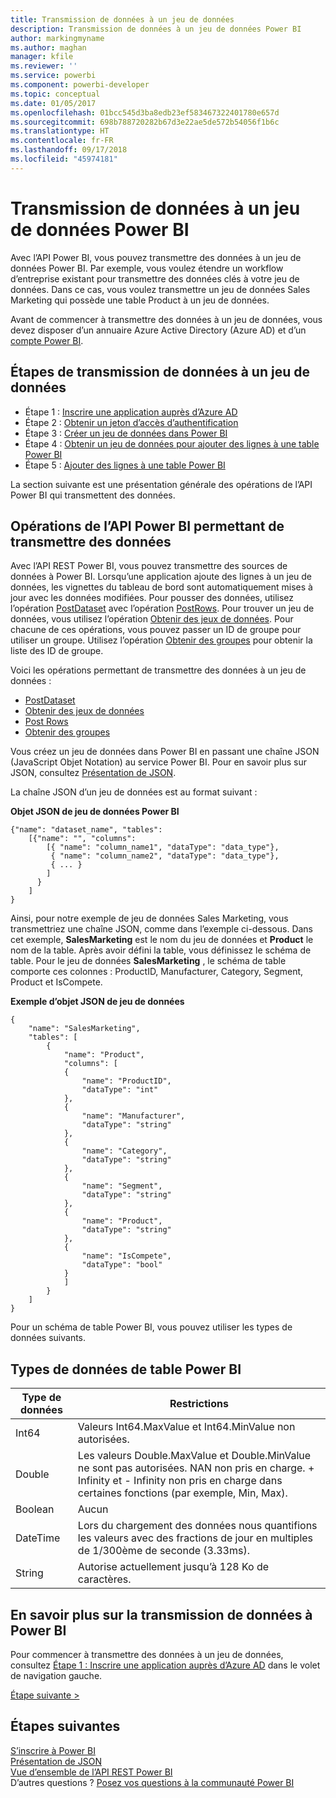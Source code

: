 ```yaml
---
title: Transmission de données à un jeu de données
description: Transmission de données à un jeu de données Power BI
author: markingmyname
ms.author: maghan
manager: kfile
ms.reviewer: ''
ms.service: powerbi
ms.component: powerbi-developer
ms.topic: conceptual
ms.date: 01/05/2017
ms.openlocfilehash: 01bcc545d3ba8edb23ef583467322401780e657d
ms.sourcegitcommit: 698b788720282b67d3e22ae5de572b54056f1b6c
ms.translationtype: HT
ms.contentlocale: fr-FR
ms.lasthandoff: 09/17/2018
ms.locfileid: "45974181"
---
```

# <a name="push-data-into-a-power-bi-dataset"></a>Transmission de données à un jeu de données Power BI

Avec l’API Power BI, vous pouvez transmettre des données à un jeu de données Power BI. Par exemple, vous voulez étendre un workflow d’entreprise existant pour transmettre des données clés à votre jeu de données. Dans ce cas, vous voulez transmettre un jeu de données Sales Marketing qui possède une table Product à un jeu de données.

Avant de commencer à transmettre des données à un jeu de données, vous devez disposer d’un annuaire Azure Active Directory (Azure AD) et d’un [compte Power BI](create-an-azure-active-directory-tenant.md).

## <a name="steps-to-push-data-into-a-dataset"></a>Étapes de transmission de données à un jeu de données

* Étape 1 : [Inscrire une application auprès d’Azure AD](walkthrough-push-data-register-app-with-azure-ad.md)
* Étape 2 : [Obtenir un jeton d’accès d’authentification](walkthrough-push-data-get-token.md)
* Étape 3 : [Créer un jeu de données dans Power BI](walkthrough-push-data-create-dataset.md)
* Étape 4 : [Obtenir un jeu de données pour ajouter des lignes à une table Power BI](walkthrough-push-data-get-datasets.md)
* Étape 5 : [Ajouter des lignes à une table Power BI](walkthrough-push-data-add-rows.md)

La section suivante est une présentation générale des opérations de l’API Power BI qui transmettent des données.

## <a name="power-bi-api-operations-to-push-data"></a>Opérations de l’API Power BI permettant de transmettre des données

Avec l’API REST Power BI, vous pouvez transmettre des sources de données à Power BI. Lorsqu’une application ajoute des lignes à un jeu de données, les vignettes du tableau de bord sont automatiquement mises à jour avec les données modifiées. Pour pousser des données, utilisez l’opération [PostDataset](https://docs.microsoft.com/rest/api/power-bi/pushdatasets) avec l’opération [PostRows](https://docs.microsoft.com/rest/api/power-bi/pushdatasets/datasets_postrows). Pour trouver un jeu de données, vous utilisez l’opération [Obtenir des jeux de données](https://docs.microsoft.com/rest/api/power-bi/datasets/getdatasets). Pour chacune de ces opérations, vous pouvez passer un ID de groupe pour utiliser un groupe. Utilisez l’opération [Obtenir des groupes](https://docs.microsoft.com/rest/api/power-bi/groups/getgroups) pour obtenir la liste des ID de groupe.

Voici les opérations permettant de transmettre des données à un jeu de données :

* [PostDataset](https://docs.microsoft.com/rest/api/power-bi/pushdatasets/datasets_postdataset)
* [Obtenir des jeux de données](https://docs.microsoft.com/rest/api/power-bi/datasets/getdatasets)
* [Post Rows](https://docs.microsoft.com/rest/api/power-bi/pushdatasets/datasets_postrows)
* [Obtenir des groupes](https://docs.microsoft.com/rest/api/power-bi/groups/getgroups)

Vous créez un jeu de données dans Power BI en passant une chaîne JSON (JavaScript Objet Notation) au service Power BI. Pour en savoir plus sur JSON, consultez [Présentation de JSON](http://json.org/).

La chaîne JSON d’un jeu de données est au format suivant :

**Objet JSON de jeu de données Power BI**

    {"name": "dataset_name", "tables":
        [{"name": "", "columns":
            [{ "name": "column_name1", "dataType": "data_type"},
             { "name": "column_name2", "dataType": "data_type"},
             { ... }
            ]
          }
        ]
    }

Ainsi, pour notre exemple de jeu de données Sales Marketing, vous transmettriez une chaîne JSON, comme dans l’exemple ci-dessous. Dans cet exemple, **SalesMarketing** est le nom du jeu de données et **Product** le nom de la table. Après avoir défini la table, vous définissez le schéma de table. Pour le jeu de données **SalesMarketing** , le schéma de table comporte ces colonnes : ProductID, Manufacturer, Category, Segment, Product et IsCompete.

**Exemple d’objet JSON de jeu de données**

    {
        "name": "SalesMarketing",
        "tables": [
            {
                "name": "Product",
                "columns": [
                {
                    "name": "ProductID",
                    "dataType": "int"
                },
                {
                    "name": "Manufacturer",
                    "dataType": "string"
                },
                {
                    "name": "Category",
                    "dataType": "string"
                },
                {
                    "name": "Segment",
                    "dataType": "string"
                },
                {
                    "name": "Product",
                    "dataType": "string"
                },
                {
                    "name": "IsCompete",
                    "dataType": "bool"
                }
                ]
            }
        ]
    }

Pour un schéma de table Power BI, vous pouvez utiliser les types de données suivants.

## <a name="power-bi-table-data-types"></a>Types de données de table Power BI

| **Type de données** | **Restrictions** |
| --- | --- |
| Int64 |Valeurs Int64.MaxValue et Int64.MinValue non autorisées. |
| Double |Les valeurs Double.MaxValue et Double.MinValue ne sont pas autorisées. NAN non pris en charge. + Infinity et - Infinity non pris en charge dans certaines fonctions (par exemple, Min, Max). |
| Boolean |Aucun |
| DateTime |Lors du chargement des données nous quantifions les valeurs avec des fractions de jour en multiples de 1/300ème de seconde (3.33ms). |
| String |Autorise actuellement jusqu’à 128 Ko de caractères. |

## <a name="learn-more-about-pushing-data-into-power-bi"></a>En savoir plus sur la transmission de données à Power BI

Pour commencer à transmettre des données à un jeu de données, consultez [Étape 1 : Inscrire une application auprès d’Azure AD](walkthrough-push-data-register-app-with-azure-ad.md) dans le volet de navigation gauche.

[Étape suivante >](walkthrough-push-data-register-app-with-azure-ad.md)

## <a name="next-steps"></a>Étapes suivantes

[S’inscrire à Power BI](create-an-azure-active-directory-tenant.md)  
[Présentation de JSON](http://json.org/)  
[Vue d’ensemble de l’API REST Power BI](overview-of-power-bi-rest-api.md)  
D’autres questions ? [Posez vos questions à la communauté Power BI](http://community.powerbi.com/)